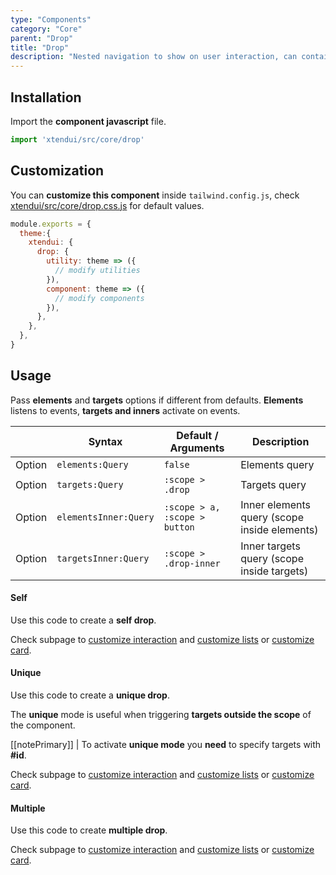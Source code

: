 ```yaml
---
type: "Components"
category: "Core"
parent: "Drop"
title: "Drop"
description: "Nested navigation to show on user interaction, can contain lists and more complex graphics."
---
```


## Installation

Import the **component javascript** file.

```jsx
import 'xtendui/src/core/drop'
```

## Customization

You can **customize this component** inside `tailwind.config.js`, check [xtendui/src/core/drop.css.js](https://github.com/minimit/xtendui/blob/master/src/core/drop.css.js) for default values.

```jsx
module.exports = {
  theme:{
    xtendui: {
      drop: {
        utility: theme => ({
          // modify utilities
        }),
        component: theme => ({
          // modify components
        }),
      },
    },
  },
}
```

## Usage

Pass **elements** and **targets** options if different from defaults. **Elements** listens to events, **targets and inners** activate on events.

<div class="table-scroll">

|                         | Syntax                                    | Default / Arguments                       | Description                   |
| ----------------------- | ----------------------------------------- | ----------------------------- | ----------------------------- |
| Option                  | `elements:Query`                          | `false`        | Elements query            |
| Option                  | `targets:Query`                          | `:scope > .drop`        | Targets query            |
| Option                  | `elementsInner:Query`                          | `:scope > a, :scope > button`        | Inner elements query (scope inside elements)            |
| Option                  | `targetsInner:Query`                          | `:scope > .drop-inner`        | Inner targets query (scope inside targets)           |

</div>

#### Self

Use this code to create a **self drop**.

<demo>
  <demovanilla src="vanilla/components/core/drop/usage-self">
  </demovanilla>
</demo>

Check subpage to [customize interaction](/components/core/drop/interaction) and [customize lists](/components/core/drop/content-list) or [customize card](/components/core/drop/content-card).

#### Unique

Use this code to create a **unique drop**.

The **unique** mode is useful when triggering **targets outside the scope** of the component.

[[notePrimary]]
| To activate **unique mode** you **need** to specify targets with **#id**.

<demo>
  <demovanilla src="vanilla/components/core/drop/usage-unique">
  </demovanilla>
</demo>

Check subpage to [customize interaction](/components/core/drop/interaction) and [customize lists](/components/core/drop/content-list) or [customize card](/components/core/drop/content-card).

#### Multiple

Use this code to create **multiple drop**.

<demo>
  <demovanilla src="vanilla/components/core/drop/usage-multiple">
  </demovanilla>
</demo>

Check subpage to [customize interaction](/components/core/drop/interaction) and [customize lists](/components/core/drop/content-list) or [customize card](/components/core/drop/content-card).

